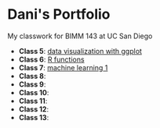 # Dani's Portfolio
My classwork for BIMM 143 at UC San Diego

- **Class 5**: [data visualization with ggplot](https://github.com/danibaur/bimm143_github/blob/main/class05/class05.md)
- **Class 6**: [R functions](https://github.com/danibaur/bimm143_github/blob/main/class06/class06.pdf)
- **Class 7**: [machine learning 1](https://github.com/danibaur/bimm143_github/blob/main/class07/class07.pdf)
- **Class 8**:
- **Class 9**:
- **Class 10**:
- **Class 11**:
- **Class 12**:
- **Class 13**:
